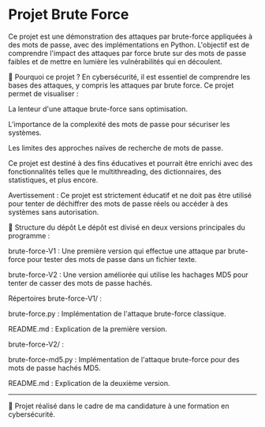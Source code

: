 # Projet Brute Force
Ce projet est une démonstration des attaques par brute-force appliquées à des mots de passe, avec des implémentations en Python. L'objectif est de comprendre l'impact des attaques par force brute sur des mots de passe faibles et de mettre en lumière les vulnérabilités qui en découlent.

🧠 Pourquoi ce projet ?
En cybersécurité, il est essentiel de comprendre les bases des attaques, y compris les attaques par brute force. Ce projet permet de visualiser :

La lenteur d'une attaque brute-force sans optimisation.

L’importance de la complexité des mots de passe pour sécuriser les systèmes.

Les limites des approches naïves de recherche de mots de passe.

Ce projet est destiné à des fins éducatives et pourrait être enrichi avec des fonctionnalités telles que le multithreading, des dictionnaires, des statistiques, et plus encore.

Avertissement : Ce projet est strictement éducatif et ne doit pas être utilisé pour tenter de déchiffrer des mots de passe réels ou accéder à des systèmes sans autorisation.

📁 Structure du dépôt
Le dépôt est divisé en deux versions principales du programme :

brute-force-V1 : Une première version qui effectue une attaque par brute-force pour tester des mots de passe dans un fichier texte.

brute-force-V2 : Une version améliorée qui utilise les hachages MD5 pour tenter de casser des mots de passe hachés.

Répertoires
brute-force-V1/ :

brute-force.py : Implémentation de l'attaque brute-force classique.

README.md : Explication de la première version.

brute-force-V2/ :

brute-force-md5.py : Implémentation de l'attaque brute-force pour des mots de passe hachés MD5.

README.md : Explication de la deuxième version.

---

📁 Projet réalisé dans le cadre de ma candidature à une formation en cybersécurité.  
